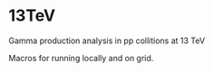 # 13TeV
Gamma production analysis in pp collitions at 13 TeV

Macros for running locally and on grid.

